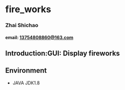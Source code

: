 # fire_works

### Zhai Shichao

#### email: 13754808860@163.com


## Introduction:GUI: Display fireworks

## Environment
- JAVA JDK1.8









